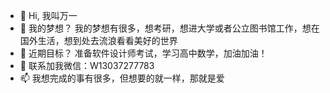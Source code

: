 - 👋 Hi, 我叫万一
- 👀 我的梦想？  我的梦想有很多，想考研，想进大学或者公立图书馆工作，想在国外生活，想到处去流浪看看美好的世界
- 🌱 近期目标？  准备软件设计师考试，学习高中数学，加油加油！
- 💞️ 联系加我微信：W13037277783
- 📫 我想完成的事有很多，但想要的就一样，那就是爱

<!---
NicknamedCoco/NicknamedCoco is a ✨ special ✨ repository because its `README.md` (this file) appears on your GitHub profile.
You can click the Preview link to take a look at your changes.
--->
